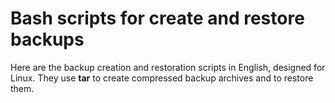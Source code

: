 # Bash scripts for create and restore backups
Here are the backup creation and restoration scripts in English, designed for Linux. They use __tar__ to create compressed backup archives and to restore them.

